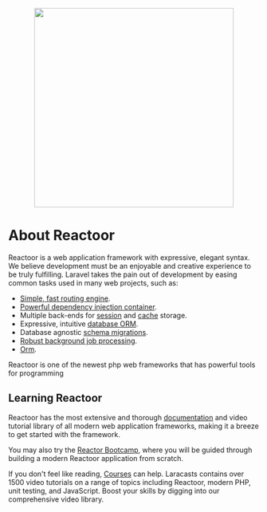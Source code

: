 <p align="center"><a href="https://reactoor.ir" target="_blank"><img src="https://www.uplooder.net/img/image/16/fb370206cb5fd3879f2641318f55b830/dark-(2).png" width="400"></a></p>

# About Reactoor

Reactoor is a web application framework with expressive, elegant syntax. We believe development must be an enjoyable and creative experience to be truly fulfilling. Laravel takes the pain out of development by easing common tasks used in many web projects, such as:

- [Simple, fast routing engine](https://reactoor.ir/docs/routing).
- [Powerful dependency injection container](https://reactoor.ir/docs/container).
- Multiple back-ends for [session](https://reactoor.ir/session) and [cache](https://laravel.com/docs/cache) storage.
- Expressive, intuitive [database ORM](https://reactoor.ir/docs/eloquent).
- Database agnostic [schema migrations](https://reactoor.ir/docs/migrations).
- [Robust background job processing](https://reactoor.ir/docs/queues).
- [Orm](hhttps://reactoor.ir/orm/broadcasting).

Reactoor is one of the newest php web frameworks that has powerful tools for programming

## Learning Reactoor

Reactoor has the most extensive and thorough [documentation](https://reactoor.ir/docs) and video tutorial library of all modern web application frameworks, making it a breeze to get started with the framework.

You may also try the [Reactor Bootcamp](https://reactoor.ir/bootcamp), where you will be guided through building a modern Reactoor application from scratch.

If you don't feel like reading, [Courses](https://reactoor.ir/courses) can help. Laracasts contains over 1500 video tutorials on a range of topics including Reactoor, modern PHP, unit testing, and JavaScript. Boost your skills by digging into our comprehensive video library.
